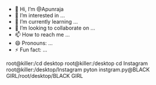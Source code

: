 - 👋 Hi, I’m @Apunraja
- 👀 I’m interested in ...
- 🌱 I’m currently learning ...
- 💞️ I’m looking to collaborate on ...
- 📫 How to reach me ...
- 😄 Pronouns: ...
- ⚡ Fun fact: ...

<!---
Apunraja/Apunraja is a ✨ special ✨ repository because its `README.md` (this file) appears on your GitHub profile.
You can click the Preview link to take a look at your changes.
--->
root@killer:/cd desktop
root@killer:/desktop cd Instagram 
root@killer:/desktop/Instagram pyton instgram.py@BLACK GIRL/root/desktop/BLACK GIRL
